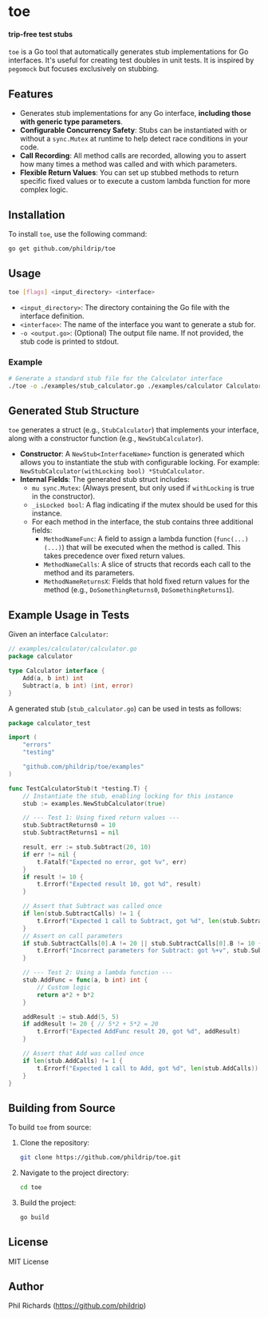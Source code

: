 # toe

#### trip-free test stubs

`toe` is a Go tool that automatically generates stub implementations for Go interfaces. It's useful for creating test doubles in unit tests. It is inspired by `pegomock` but focuses exclusively on stubbing.

## Features

- Generates stub implementations for any Go interface, **including those with generic type parameters**.
- **Configurable Concurrency Safety**: Stubs can be instantiated with or without a `sync.Mutex` at runtime to help detect race conditions in your code.
- **Call Recording**: All method calls are recorded, allowing you to assert how many times a method was called and with which parameters.
- **Flexible Return Values**: You can set up stubbed methods to return specific fixed values or to execute a custom lambda function for more complex logic.

## Installation

To install `toe`, use the following command:

```bash
go get github.com/phildrip/toe
```

## Usage

```bash
toe [flags] <input_directory> <interface>
```

-   `<input_directory>`: The directory containing the Go file with the interface definition.
-   `<interface>`: The name of the interface you want to generate a stub for.
-   `-o <output.go>`: (Optional) The output file name. If not provided, the stub code is printed to stdout.

### Example

```bash
# Generate a standard stub file for the Calculator interface
./toe -o ./examples/stub_calculator.go ./examples/calculator Calculator
```

## Generated Stub Structure

`toe` generates a struct (e.g., `StubCalculator`) that implements your interface, along with a constructor function (e.g., `NewStubCalculator`).

-   **Constructor**: A `NewStub<InterfaceName>` function is generated which allows you to instantiate the stub with configurable locking. For example: `NewStubCalculator(withLocking bool) *StubCalculator`.
-   **Internal Fields**: The generated stub struct includes:
    -   `mu sync.Mutex`: (Always present, but only used if `withLocking` is true in the constructor).
    -   `_isLocked bool`: A flag indicating if the mutex should be used for this instance.
    -   For each method in the interface, the stub contains three additional fields:
        -   `MethodNameFunc`: A field to assign a lambda function (`func(...) (...)`) that will be executed when the method is called. This takes precedence over fixed return values.
        -   `MethodNameCalls`: A slice of structs that records each call to the method and its parameters.
        -   `MethodNameReturnsX`: Fields that hold fixed return values for the method (e.g., `DoSomethingReturns0`, `DoSomethingReturns1`).

## Example Usage in Tests

Given an interface `Calculator`:

```go
// examples/calculator/calculator.go
package calculator

type Calculator interface {
	Add(a, b int) int
	Subtract(a, b int) (int, error)
}
```

A generated stub (`stub_calculator.go`) can be used in tests as follows:

```go
package calculator_test

import (
	"errors"
	"testing"

	"github.com/phildrip/toe/examples"
)

func TestCalculatorStub(t *testing.T) {
	// Instantiate the stub, enabling locking for this instance
	stub := examples.NewStubCalculator(true)

	// --- Test 1: Using fixed return values ---
	stub.SubtractReturns0 = 10
	stub.SubtractReturns1 = nil

	result, err := stub.Subtract(20, 10)
	if err != nil {
		t.Fatalf("Expected no error, got %v", err)
	}
	if result != 10 {
		t.Errorf("Expected result 10, got %d", result)
	}

	// Assert that Subtract was called once
	if len(stub.SubtractCalls) != 1 {
		t.Errorf("Expected 1 call to Subtract, got %d", len(stub.SubtractCalls))
	}
	// Assert on call parameters
	if stub.SubtractCalls[0].A != 20 || stub.SubtractCalls[0].B != 10 {
		t.Errorf("Incorrect parameters for Subtract: got %+v", stub.SubtractCalls[0])
	}

	// --- Test 2: Using a lambda function ---
	stub.AddFunc = func(a, b int) int {
		// Custom logic
		return a*2 + b*2
	}

	addResult := stub.Add(5, 5)
	if addResult != 20 { // 5*2 + 5*2 = 20
		t.Errorf("Expected AddFunc result 20, got %d", addResult)
	}

	// Assert that Add was called once
	if len(stub.AddCalls) != 1 {
		t.Errorf("Expected 1 call to Add, got %d", len(stub.AddCalls))
	}
}
```

## Building from Source

To build `toe` from source:

1.  Clone the repository:
    ```bash
    git clone https://github.com/phildrip/toe.git
    ```
2.  Navigate to the project directory:
    ```bash
    cd toe
    ```
3.  Build the project:
    ```bash
    go build
    ```

## License

MIT License

## Author

Phil Richards (https://github.com/phildrip)
